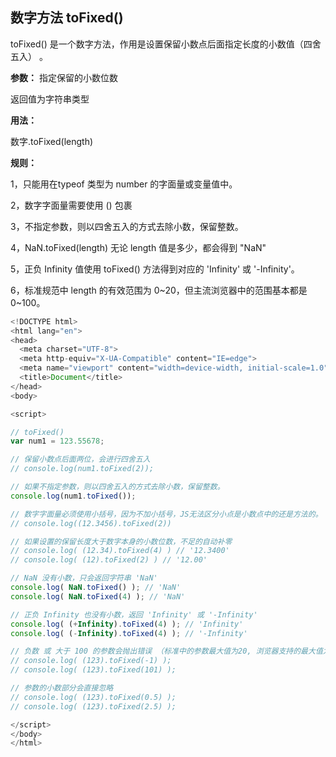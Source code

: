 ## **数字方法** toFixed()

toFixed() 是一个数字方法，作用是设置保留小数点后面指定长度的小数值（四舍五入） 。

**参数：** 指定保留的小数位数

返回值为字符串类型

**用法：**

数字.toFixed(length)

**规则：**

1，只能用在typeof 类型为 number 的字面量或变量值中。

2，数字字面量需要使用 () 包裹

3，不指定参数，则以四舍五入的方式去除小数，保留整数。

4，NaN.toFixed(length) 无论 length 值是多少，都会得到 "NaN"

5，正负 Infinity 值使用 toFixed() 方法得到对应的 'Infinity' 或 '-Infinity'。

6，标准规范中 length 的有效范围为 0~20，但主流浏览器中的范围基本都是 0~100。
```js
<!DOCTYPE html>
<html lang="en">
<head>
  <meta charset="UTF-8">
  <meta http-equiv="X-UA-Compatible" content="IE=edge">
  <meta name="viewport" content="width=device-width, initial-scale=1.0">
  <title>Document</title>
</head>
<body>

<script>

// toFixed()
var num1 = 123.55678;

// 保留小数点后面两位，会进行四舍五入
// console.log(num1.toFixed(2));

// 如果不指定参数，则以四舍五入的方式去除小数，保留整数。
console.log(num1.toFixed());

// 数字字面量必须使用小括号，因为不加小括号，JS无法区分小点是小数点中的还是方法的。
// console.log((12.3456).toFixed(2))

// 如果设置的保留长度大于数字本身的小数位数，不足的自动补零
// console.log( (12.34).toFixed(4) ) // '12.3400'
// console.log( (12).toFixed(2) ) // '12.00'

// NaN 没有小数，只会返回字符串 'NaN'
console.log( NaN.toFixed() ); // 'NaN'
console.log( NaN.toFixed(4) ); // 'NaN'

// 正负 Infinity 也没有小数，返回 'Infinity' 或 '-Infinity'
console.log( (+Infinity).toFixed(4) ); // 'Infinity'
console.log( (-Infinity).toFixed(4) ); // '-Infinity'

// 负数 或 大于 100 的参数会抛出错误 （标准中的参数最大值为20, 浏览器支持的最大值为100）
// console.log( (123).toFixed(-1) );
// console.log( (123).toFixed(101) );

// 参数的小数部分会直接忽略
// console.log( (123).toFixed(0.5) );
// console.log( (123).toFixed(2.5) );

</script>
</body>
</html>
```
